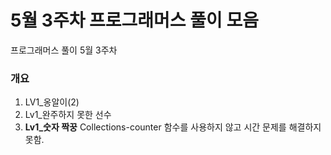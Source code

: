 # 5월 3주차 프로그래머스 풀이 모음
프로그래머스 풀이 5월 3주차

### 개요
1. LV1_옹알이(2)
2. Lv1_완주하지 못한 선수
3. **Lv1_숫자 짝꿍** Collections-counter 함수를 사용하지 않고 시간 문제를 해결하지 못함.
